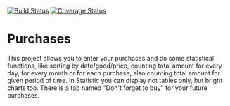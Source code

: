 [![Build Status](https://travis-ci.org/PecherkinaJ/Purchases.svg?branch=master)](https://travis-ci.org/github/PecherkinaJ/Purchases)
[![Coverage Status](https://coveralls.io/repos/github/PecherkinaJ/Purchases/badge.svg?branch=master)](https://coveralls.io/github/PecherkinaJ/Purchases?branch=master)

# Purchases
This project allows you to enter your purchases and do some statistical functions, like sorting by date/good/price, counting total amount for every day, for every month or for each purchase, also counting total amount for given period of time.
In Statistic you can display not tables only, but bright charts too. There is a tab named "Don't forget to buy" for your future purchases.

## 
